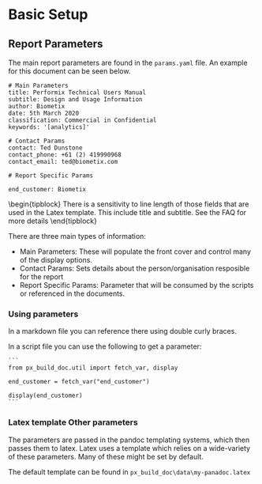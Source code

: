 # Basic Setup

## Report Parameters

The main report parameters are found in the `params.yaml` file. An example for this document can be seen below.

    # Main Parameters
    title: Performix Technical Users Manual
    subtitle: Design and Usage Information
    author: Biometix
    date: 5th March 2020
    classification: Commercial in Confidential
    keywords: '[analytics]'

    # Contact Params
    contact: Ted Dunstone
    contact_phone: +61 (2) 419990968
    contact_email: ted@biometix.com
    
    # Report Specific Params

    end_customer: Biometix

\begin{tipblock}
There is a sensitivity to line length of those fields that are used in the Latex template. This include title and subtitle. See the FAQ for more details
\end{tipblock}

There are three main types of information:

* Main Parameters: These will populate the front cover and control many of the display options.
* Contact Params: Sets details about the person/organisation resposible for the report
* Report Specific Params: Parameter that will be consumed by the scripts or referenced in the documents.

### Using parameters

In a markdown file you can reference there using double curly braces.

In a script file you can use the following to get a parameter:

    ```
    from px_build_doc.util import fetch_var, display

    end_customer = fetch_var("end_customer")

    display(end_customer)
    ```

### Latex template Other parameters

The parameters are passed in the pandoc templating systems, which then passes them to latex. Latex uses a template which relies on a wide-variety of these parameters. Many of these might be set by default.

The default template can be found in `px_build_doc\data\my-panadoc.latex`
